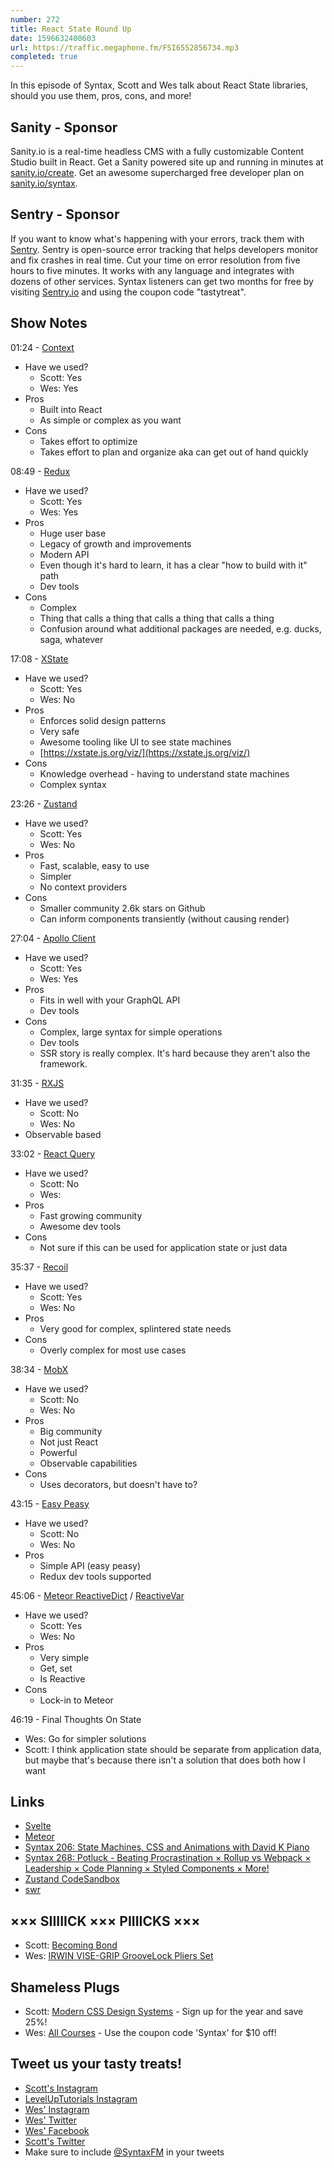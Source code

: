 ```yaml
---
number: 272
title: React State Round Up
date: 1596632400603
url: https://traffic.megaphone.fm/FSI6552856734.mp3
completed: true
---
```


In this episode of Syntax, Scott and Wes talk about React State libraries, should you use them, pros, cons, and more!

## Sanity - Sponsor
Sanity.io is a real-time headless CMS with a fully customizable Content Studio built in React. Get a Sanity powered site up and running in minutes at [sanity.io/create](https://www.sanity.io/create). Get an awesome supercharged free developer plan on [sanity.io/syntax](https://www.sanity.io/syntax).

## Sentry - Sponsor
If you want to know what's happening with your errors, track them with [Sentry](https://sentry.io/). Sentry is open-source error tracking that helps developers monitor and fix crashes in real time. Cut your time on error resolution from five hours to five minutes. It works with any language and integrates with dozens of other services. Syntax listeners can get two months for free by visiting [Sentry.io](https://sentry.io/) and using the coupon code "tastytreat".

## Show Notes

01:24 - [Context](https://reactjs.org/docs/context.html)

* Have we used?
  * Scott: Yes
  * Wes: Yes 
* Pros
  * Built into React
  * As simple or complex as you want
* Cons
  * Takes effort to optimize
  * Takes effort to plan and organize aka can get out of hand quickly

08:49 - [Redux](https://react-redux.js.org/)

* Have we used?
  * Scott: Yes
  * Wes: Yes
* Pros 
  * Huge user base
  * Legacy of growth and improvements
  * Modern API
  * Even though it's hard to learn, it has a clear "how to build with it" path
  * Dev tools
* Cons
  * Complex
  * Thing that calls a thing that calls a thing that calls a thing
  * Confusion around what additional packages are needed, e.g. ducks, saga, whatever

17:08 - [XState](https://xstate.js.org/)

* Have we used?
  * Scott: Yes
  * Wes: No
* Pros
  * Enforces solid design patterns
  * Very safe
  * Awesome tooling like UI to see state machines
  * [https://xstate.js.org/viz/](https://xstate.js.org/viz/)
* Cons
  * Knowledge overhead - having to understand state machines
  * Complex syntax

23:26 - [Zustand](https://github.com/react-spring/zustand)

* Have we used?
  * Scott: Yes
  * Wes: No
* Pros
  * Fast, scalable, easy to use
  * Simpler
  * No context providers
* Cons
  * Smaller community 2.6k stars on Github
  * Can inform components transiently (without causing render)

27:04 - [Apollo Client](https://www.apollographql.com/docs/react/)

* Have we used?
  * Scott: Yes
  * Wes: Yes
* Pros 
  * Fits in well with your GraphQL API
  * Dev tools
* Cons
  * Complex, large syntax for simple operations
  * Dev tools
  * SSR story is really complex. It's hard because they aren't also the framework. 

31:35 - [RXJS](https://github.com/ReactiveX/rxjs)

* Have we used?
  * Scott: No
  * Wes: No
* Observable based

33:02 - [React Query](https://github.com/tannerlinsley/react-query)

* Have we used?
  * Scott: No
  * Wes: 
* Pros
  * Fast growing community
  * Awesome dev tools
* Cons
  * Not sure if this can be used for application state or just data

35:37 - [Recoil](https://recoiljs.org/)

* Have we used?
  * Scott: Yes
  * Wes: No
* Pros
  * Very good for complex, splintered state needs
* Cons
  * Overly complex for most use cases

38:34 - [MobX](https://mobx.js.org/)

* Have we used?
  * Scott: No
  * Wes: No
* Pros
  * Big community
  * Not just React
  * Powerful
  * Observable capabilities
* Cons
  * Uses decorators, but doesn't have to? 

43:15 - [Easy Peasy](https://easy-peasy.now.sh/)

* Have we used?
  * Scott: No
  * Wes: No
* Pros
  * Simple API (easy peasy)
  * Redux dev tools supported

45:06 - [Meteor ReactiveDict](https://docs.meteor.com/api/reactive-dict.html) / [ReactiveVar](https://docs.meteor.com/api/reactive-var.html)

* Have we used?
  * Scott: Yes
  * Wes: No
* Pros
  * Very simple
  * Get, set
  * Is Reactive
* Cons
  * Lock-in to Meteor

46:19 - Final Thoughts On State

* Wes: Go for simpler solutions
* Scott: I think application state should be separate from application data, but maybe that's because there isn't a solution that does both how I want

## Links
* [Svelte](https://svelte.dev/)
* [Meteor](https://www.meteor.com/)
* [Syntax 206: State Machines, CSS and Animations with David K Piano](https://syntax.fm/show/206/state-machines-css-and-animations-with-david-k-piano)
* [Syntax 268: Potluck - Beating Procrastination × Rollup vs Webpack × Leadership × Code Planning × Styled Components × More!](https://syntax.fm/show/268/potluck-beating-procrastination-rollup-vs-webpack-leadership-code-planning-styled-components-more)
* [Zustand CodeSandbox](https://codesandbox.io/s/v8pjv251w7)
* [swr](https://github.com/vercel/swr)

## ××× SIIIIICK ××× PIIIICKS ×××
* Scott: [Becoming Bond](https://www.imdb.com/title/tt6110504/)
* Wes: [IRWIN VISE-GRIP GrooveLock Pliers Set](https://amzn.to/2ZjPybo) 

## Shameless Plugs
* Scott: [Modern CSS Design Systems](https://www.leveluptutorials.com/pro) - Sign up for the year and save 25%!
* Wes: [All Courses](https://wesbos.com/courses/) - Use the coupon code 'Syntax' for $10 off!

## Tweet us your tasty treats!
* [Scott's Instagram](https://www.instagram.com/stolinski/)
* [LevelUpTutorials Instagram](https://www.instagram.com/LevelUpTutorials/)
* [Wes' Instagram](https://www.instagram.com/wesbos/)
* [Wes' Twitter](https://twitter.com/wesbos)
* [Wes' Facebook](https://www.facebook.com/wesbos.developer)
* [Scott's Twitter](https://twitter.com/stolinski)
* Make sure to include [@SyntaxFM](https://twitter.com/SyntaxFM) in your tweets